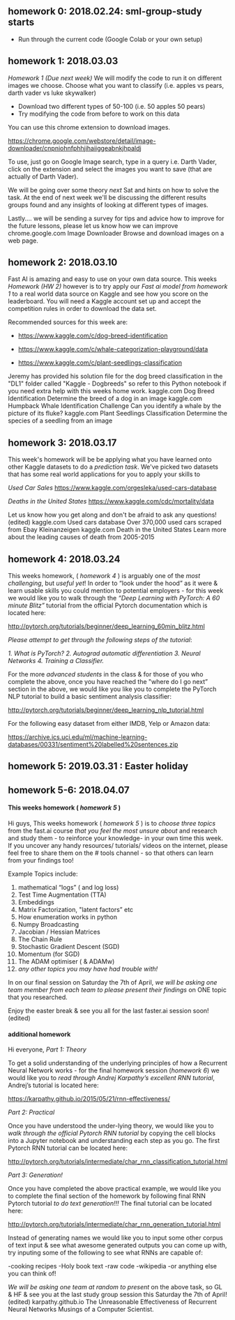 ## homework 0: 2018.02.24: sml-group-study starts
- Run through the current code (Google Colab or your own setup)

## homework 1: 2018.03.03
*Homework 1 (Due next week)*
We will modify the code to run it on different images we choose. Choose what you want to classify (i.e. apples vs pears, darth vader vs luke skywalker)
- Download two different types of 50-100 (i.e. 50 apples 50 pears)
- Try modifying the code from before to work on this data

You can use this chrome extension to download images.

https://chrome.google.com/webstore/detail/image-downloader/cnpniohnfphhjihaiiggeabnkjhpaldj

To use, just go on Google Image search, type in a query i.e. Darth Vader, click on the extension and select the images you want to save (that are actually of Darth Vader).

We will be going over some theory *next* Sat and hints on how to solve the task. 
At the end of next week we'll be discussing the different results groups found and any insights of looking at different types of images.

Lastly.... we will be sending a survey for tips and advice how to improve for the future lessons, please let us know how we can improve
chrome.google.com
Image Downloader
Browse and download images on a web page.


## homework 2: 2018.03.10
Fast AI is amazing and easy to use on your own data source. This weeks *Homework (HW 2)* however is to try apply our *Fast ai model from homework 1* to a real world data source on Kaggle and see how you score on the leaderboard. You will need a Kaggle account set up and accept the competition rules in order to download the data set.

Recommended sources for this week are:

- https://www.kaggle.com/c/dog-breed-identification

- https://www.kaggle.com/c/whale-categorization-playground/data

- https://www.kaggle.com/c/plant-seedlings-classification

Jeremy has provided his solution file for the dog breed classification in the "DL1" folder called "Kaggle - Dogbreeds" so refer to this Python notebook if you need extra help with this weeks home work.
kaggle.com
Dog Breed Identification
Determine the breed of a dog in an image
kaggle.com
Humpback Whale Identification Challenge
Can you identify a whale by the picture of its fluke?
kaggle.com
Plant Seedlings Classification
Determine the species of a seedling from an image


## homework 3: 2018.03.17
This week's homework will be be applying what you have learned onto other Kaggle datasets to do a *prediction task*. We've picked two datasets that has some real world applications for you to apply your skills to

*Used Car Sales*
https://www.kaggle.com/orgesleka/used-cars-database

*Deaths in the United States*
https://www.kaggle.com/cdc/mortality/data

Let us know how you get along and don't be afraid to ask any questions! (edited)
kaggle.com
Used cars database
Over 370,000 used cars scraped from Ebay Kleinanzeigen
kaggle.com
Death in the United States
Learn more about the leading causes of death from 2005-2015


## homework 4: 2018.03.24
This weeks homework, ( *homework 4* ) is arguably one of the *most challenging*, but *useful yet*! In order to “look under the hood” as it were & learn usable skills you could mention to potential employers - for this week we would like you to walk through the *“Deep Learning with PyTorch: A 60 minute Blitz”*  tutorial from the official Pytorch documentation which is located here:

http://pytorch.org/tutorials/beginner/deep_learning_60min_blitz.html

*Please attempt to get through the following steps of the tutorial*:

*1. What is PyTorch?*
*2. Autograd automatic differentiation*
*3. Neural Networks*
*4. Training a Classifier.*

For the more *advanced students* in the class & for those of you who complete the above,
once you have reached the "where do I go next” section in the above, we would like you like you to complete the PyTorch NLP  tutorial to build a basic sentiment analysis classifier:

http://pytorch.org/tutorials/beginner/deep_learning_nlp_tutorial.html

For the following easy dataset from either IMDB, Yelp or Amazon data:

https://archive.ics.uci.edu/ml/machine-learning-databases/00331/sentiment%20labelled%20sentences.zip


## homework 5: 2019.03.31 : Easter holiday


## homework 5-6: 2018.04.07


#### This weeks homework ( *homework 5* )
Hi guys,
This weeks homework ( *homework 5* ) is to *choose three topics* from the fast.ai course *that you feel the most unsure about* and research and study them - to reinforce your knowledge-  in your own time this week. If you uncover any handy resources/ tutorials/ videos on the internet, please feel free to share them on the # tools channel - so that others can learn from your findings too!

Example Topics include:

1. mathematical “logs” ( and log loss)
2. Test Time Augmentation (TTA)
3. Embeddings
4. Matrix Factorization, "latent factors” etc
5. How enumeration works in python
6. Numpy Broadcasting
7. Jacobian / Hessian Matrices
8. The Chain Rule
9. Stochastic Gradient Descent (SGD)
10. Momentum (for SGD)
11. The ADAM optimiser ( & ADAMw)
12.  *any other topics you may have had trouble with!*

In on our final session on Saturday the 7th of April, *we will be asking one team member from each team to please present their findings* on ONE topic that you researched.

Enjoy the easter break & see you all for the last  faster.ai session soon! (edited)

#### additional homework
Hi everyone,
*Part 1: Theory*

To get a solid understanding of the underlying principles of how a Recurrent Neural Network works - for the final homework session (*homework 6*) we would like you to *read through Andrej Karpathy’s excellent RNN tutorial*, Andrej’s tutorial is located here:

https://karpathy.github.io/2015/05/21/rnn-effectiveness/

*Part 2: Practical*

Once you have understood the under-lying theory, we would like you to *walk through the official Pytorch RNN tutorial* by copying the cell blocks into a Jupyter notebook and understanding each step as you go. The first Pytorch RNN tutorial can be located here:

http://pytorch.org/tutorials/intermediate/char_rnn_classification_tutorial.html

*Part 3: Generation!*

Once you have completed the above practical example, we would like you to complete the final section of the homework by following final RNN Pytorch tutorial *to do text generation!!!* The final tutorial can be located here:

http://pytorch.org/tutorials/intermediate/char_rnn_generation_tutorial.html

Instead of generating names we would like you to input some other corpus of text input & see what awesome generated outputs you can come up with,  try inputing some of the following to see what RNNs are capable of:

-cooking recipes
-Holy book text
-raw code
-wikipedia
-or anything else you can think of!

*We will be asking one team at random to present* on the above task, so GL & HF & see you at the last study group session this Saturday the 7th of April! (edited)
karpathy.github.io
The Unreasonable Effectiveness of Recurrent Neural Networks
Musings of a Computer Scientist.
